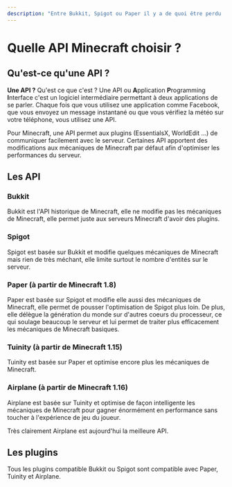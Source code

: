 ```yaml
---
description: "Entre Bukkit, Spigot ou Paper il y a de quoi être perdu ! Cette page va vous permettre d'y voir plus clair et de prendre la meilleure API \U0001F60E"
---
```


# Quelle API Minecraft choisir ?

## Qu'est-ce qu'une API ?

**Une API ?** Qu'est ce que c'est ? Une API ou **A**pplication **P**rogramming **I**nterface c'est un logiciel intermédiaire permettant à deux applications de se parler. Chaque fois que vous utilisez une application comme Facebook, que vous envoyez un message instantané ou que vous vérifiez la météo sur votre téléphone, vous utilisez une API.

Pour Minecraft, une API permet aux plugins \(EssentialsX, WorldEdit ...\) de communiquer facilement avec le serveur. Certaines API apportent des modifications aux mécaniques de Minecraft par défaut afin d'optimiser les performances du serveur.

## Les API

### Bukkit

Bukkit est l'API historique de Minecraft, elle ne modifie pas les mécaniques de Minecraft, elle permet juste aux serveurs Minecraft d'avoir des plugins.

### Spigot

Spigot est basée sur Bukkit et modifie quelques mécaniques de Minecraft mais rien de très méchant, elle limite surtout le nombre d'entités sur le serveur.

### Paper \(à partir de Minecraft 1.8\)

Paper est basée sur Spigot et modifie elle aussi des mécaniques de Minecraft, elle permet de pousser l'optimisation de Spigot plus loin. De plus, elle délègue la génération du monde sur d'autres coeurs du processeur, ce qui soulage beaucoup le serveur et lui permet de traiter plus efficacement les mécaniques de Minecraft basiques.

### Tuinity \(à partir de Minecraft 1.15\)

Tuinity est basée sur Paper et optimise encore plus les mécaniques de Minecraft.

### Airplane \(à partir de Minecraft 1.16\)

Airplane est basée sur Tuinity et optimise de façon intelligente les mécaniques de Minecraft pour gagner énormément en performance sans toucher à l'expérience de jeu du joueur.

Très clairement Airplane est aujourd'hui la meilleure API.

## Les plugins

Tous les plugins compatible Bukkit ou Spigot sont compatible avec Paper, Tuinity et Airplane.



